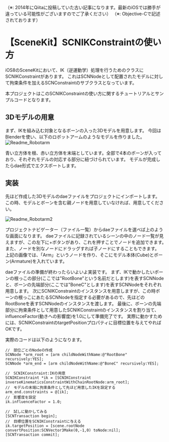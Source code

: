 （※: 2014年にQiitaに投稿していた古い記事になります。最新のiOSでは勝手が違っている可能性がございますのでご了承ください）
（※: Objective-Cで記述されております）

# 【SceneKit】SCNIKConstraintの使い方
iOS8のSceneKitにおいて、IK（逆運動学）処理を行うためのクラスにSCNIKConstraintがあります。
これはSCNNodeとして配置されたモデルに対して拘束条件を加えるSCNConstraintのサブクラスとなっています。

本プロジェクトはこのSCNIKConstraintの使い方に関するチュートリアルとサンプルコードとなります。

## 3Dモデルの用意
まず、IKを組み込む対象となるボーンの入った3Dモデルを用意します。
今回はBlenderを使い、以下のロボットアームのようなモデルを作りました。
![Readme_Robotarm](https://user-images.githubusercontent.com/5953832/87235927-13974d80-c41d-11ea-870b-5f00e394e9e0.png)

青い立方体を根、赤い立方体を末端としています。全部で4本のボーンが入っており、それぞれモデルの対応する部分に紐づけられています。
モデルが完成したらdae形式でエクスポートします。

## 実装
先ほど作成した3Dモデルのdaeファイルをプロジェクトにインポートします。
この時、モデルとボーンを含む親ノードを用意していなければ、用意してください。

![Readme_Robotarm2](https://user-images.githubusercontent.com/5953832/87235944-4ccfbd80-c41d-11ea-89d3-ec8b77a002ce.png)

プロジェクトナビゲーター（ファイル一覧）からdaeファイルを選べば上のような画面になります。
daeファイルに記録されているシーンの中のノード一覧が見えますが、この左下に+ボタンがあり、これを押すことでノードを追加できます。　また、ノードを別なノードにドラッグすれば子ノードにすることもできます。
上記の画像では、「Arm」というノードを作り、そこにモデル本体(Cube)とボーン(Armature)を入れています。

daeファイルの準備が終わったらいよいよ実装です。
まず、IKで動かしたいボーンの根っこの部分(ここでは"RootBone"という名前だとします)を表すSCNNodeと、ボーンの先端部分(ここでは"BoneC"とします)を表すSCNNodeをそれぞれ用意します。
次にSCNIKConstraintのインスタンスを用意しますが、この時ボーンの根っこにあたるSCNNodeを指定する必要があるので、先ほどのRootBoneを表すSCNNodeのインスタンスを渡します。
最後に、ボーンの先端部分に拘束条件として用意したSCNIKConstraintのインスタンスを割り当て、influenceFactor(動きへの影響度)を1.0にして準備完了です。
実際に動かすためには、SCNIKConstraintのtargetPositionプロパティに目標位置を与えてやればOKです。

実際のコードは以下のようになります。

```
//　部位ごとのNodeの作成
SCNNode *arm_root = [arm childNodeWithName:@"RootBone" recursively:YES];
SCNNode *arm_end = [arm childNodeWithName:@"BoneC" recursively:YES];

//　SCNIKConstraint:IKの用意
SCNIKConstraint *ik = [SCNIKConstraint inverseKinematicsConstraintWithChainRootNode:arm_root];
//　モデルの末端に拘束条件として先ほど用意したIKを設定する
arm_end.constraints = @[ik];
//　影響度を設定
ik.influenceFactor = 1.0;

//　試しに動かしてみる
[SCNTransaction begin];
//　目標位置をSCNIKConstraintに与える
ik.targetPosition = [scene.rootNode convertPosition:SCNVector3Make(0,-1,0) toNode:nil];
[SCNTransaction commit];
```
